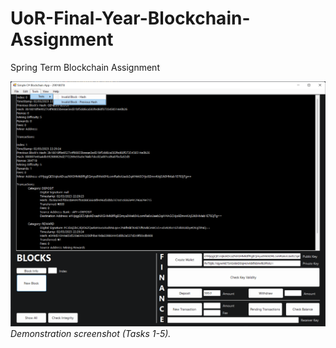 # UoR-Final-Year-Blockchain-Assignment
Spring Term Blockchain Assignment

![image](ref/Demo.png)
*Demonstration screenshot (Tasks 1-5).*